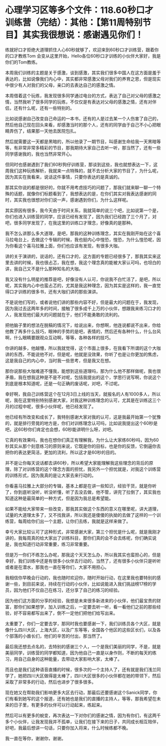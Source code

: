 # 心理学习区等多个文件：118.60秒口才训练营（完结）：其他：【第11周特别节目】其实我很想说：感谢遇见你们！

练就好口才拒绝大道理抓住人心60秒就够了，欢迎来到60秒口才训练营，跟着你的口才教练Tom 会变从这里开始，Hello各位60秒口才训练的小伙伴大家好，我是你们的Tom教练。

本周我们训练的主题是关于感激，谈到感激，其实我们很多中国人在这方面是羞于表达的，比如说像我们内心中，其实都非常感激父母对我们的养育之恩，但是现实中很少有人对我们的父母，亲口的去表达自己的感激之情。

本周借着这个玩练，我发现很多同学通过电台的方式，表达了自己对父母的感激之情，当然我听了很多同学的玩练，不仅仅是有表达对父母的感激之情，还有对伴侣，还有什么呢，还有一些特别的。

比如说感谢自己改变自己命运的一本书，还有的人是过去某一个人伤害了自己的，然后他自己现在回头来看，却感激当时的那个人，还有的同学由于自己不小心把眼睛弄伤了，结果那一天他去医院包扎。

然后就需要这一天都是黑暗的，所以他录了一期节目，叫感谢生命给我一天黑暗等等，有非常非常多精彩的节目，那我期待大家自己去听一听，那当然了，还有一些同学感谢我的，我也当然非常开心。

但同时也感谢遇到了我们60秒狗仔训练营，那谈到这些，我也就想表达一下，这周我们这种玩练解析，我就来一点特殊的，就不去分析大家的节目了，为什么呢，因为其实在我看来，说话这件事情，只要你表达的是真诚的。

那其实你说的都是很好的，你就不用考虑技巧的问题了，那我们就来聊一聊一个特殊的话题，就像你们标题看到了，我想表达的是，在你们其实对我表达感谢的同时，其实我也很想对你们说一声，感谢遇到你们，为什么这样呢。

其实原因有很多，我今天由于时间关系，我就简单的说三个吧，比如说第一个是，你们也进入训练营的同学，应该已经有发现了，因为我们已经跑了三个月了，对吧，很多同学发现了，在我这里的训练口才理念，好像真的是那种。

我不怎么讲那么多大道理，是吧，那我的这种训练理念，其实在我刚开始在这个喜马拉电台上，去做这个专辑的时候，我也挺内心中惶恐，惶恐，为什么惶恐呢，因为你看这个喜马拉雅上面，你们也应该有发现，有很多大咖。

讲的关于演讲的，说话的，还有口才的，这方面的专题已经很多了，那我其实来这里去讲的时候，我也很忐忑，我在想，我这个理念真的能被大家认可吗，也坦白的讲，我自己又不是什么那种知名的大咖。

我又没有什么明星的推荐是吧，好像没有人认可，你说我不白忙活了，是吧，所以呢，其实我内心中也蛮忐忑的，尤其是我这种理念，因为其实是这样的，我一直觉得口才训练的很多书，还有大咖们讲的那些演讲。

不是说他们写的，或者说他们讲的那些内容不好，但是最大的问题在于，我发现，因为我过去这两年多的时间，接触了很多成千上万的小伙伴，想跟我来练习口才的人，我发现他们最大的问题就在于，他们不能勇敢的流利的。

把他脑子里的想法在脱稿的情况下，给说出来，你想啊，他连说都说不出来，你给他教了再多什么技巧，眼神的手势的是吧，表情的，然后还有各种什么，什么台风啊，什么眼睛要跟观众互动啊，等等，各种各样的技巧。

你讲的越多，他越懵，所以我就觉得，这个市面上很多，在我看下所谓的这个大咖讲的东西，不能说他不对，但是呢，他就是没效果，你听了也是让你更加的焦虑，这是我自己的内心中，当时我一些思考，但是我又在想。

那你说那些大咖难道不懂我，能想到这些道理吗，那为什么他不那样做呢，我也很矛盾，我在想我这种是不是不对呢，包括我提出的这个，学思行说写啊，你说这个到底是根本知道呢，还是一句正确的废话呢，对吧，不过呢。

幸好啊，我自己训练营这个在12月3日上线的当天，就报名的人有1000多人，所以呢，我在这里特别特别感谢大家，对我这种训练理念的认可，尤其是在训练这三个月的过程中呢，很多小伙伴呢，他已经发现了。

他已经有所改变和成长了，我特别感谢大家对我的认可，这是我最开始第一个犹豫的，就是排行旁晃的地方是，你们对训练理念认可吗，比如说我提出这个60秒是吧，这60秒你们肯定也会想，60秒能讲明什么呀，对吧。

它真的有效果吗，我也在想你们真正有理解我，为什么让大家练60秒吗，因为60秒其实从那个刻意练习的原则来说，它既是你的目标，也是你的反馈，它倒逼你去把你的表达更简洁，更加的流利，所以这才是60秒的目的。

并不是让你每天说话都去讲60秒，所以希望大家能理解我这些理念的背后的原理，除了对训练营的这个理念方面的担忧，我另外一个担忧就是，对我这个训练营的训练形式，因为我真的是让大家去来行动的。

你看喜马拉雅上大部分的专辑，基本上都是在讲一些知识，经验干货，就是你听了，你到底听没听，听没听懂，听了去没去做，他不管，讲完了拉倒了，其实我也知道这种是最简单的一种方式，但是因为我总是希望能。

如果不能给大家带来一些改变，那我其实做这个东西的意义在哪里呢，讲大道理，试量的大道理太多了，又不找我讲，所以我还是傻傻的执拗的去做了这样的一个训练营，每周给你们出一个主题，让你们去练，我就是这样来做了。

幸亏大家比较认可了这种形式，非常感谢大家，第三个担忧是什么呢，就是我刚才讲的，我每周真的给大家出了训练科目，那你们真的会不会去练呢，你们确实说是，我也知道行动非常重要，练习非常重要。

但是万一你们不练怎么办呢，那我这个天天怎么办，所以我其实也蛮担心的，但是幸好，我们训练中还是有很多小伙伴去行动的，当然了，还有很多小伙伴只是听听或者是在潜水，那我也一直在等你们，大家不用担心。

我相信你早晚会行动的，我也随时欢迎你，随时开始行动，在这里我也要特别的感谢一些，到目前来说，持续在行动的小伙伴，比如说能进入我们挑战榜17榜的学员，因为他们不仅自己在练习，还分享了自己的练习的经验。

因为他们这方面的分享的经验，我想是未来很多新进来的小伙伴，他们最宝贵的财富，那你们如果想学，加入训练之后，一定要去听一听，看一看他们之前的那些经验，好不容易都写出来了，倒不一定他们把他们给写出来。

太重要了，你们一定要去学，那同时我也要感谢一下，我们训练员各个大区，就是像什么四川大区，上海大区，以及广东等等，全国各个他区的这些区长们，以及各个部落的小酋长们，他们的辛苦的付出，那当然了。

最后我还想去点名的，去特别的感谢三个人，一个是我们美丽的同学，不是，就是美丽同学，训练营的同学都知道，因为他自己一直是以身作则，不断的每天的练习，用自己自身的这种能量，去带动大家影响大家，太棒了。

而且也是我们这种语音直播的时候，很多次的一个主持人了，还有就是我们浅兰同学了，她把四川大区做得是太棒了，四川大区很多的小伙伴都在她的带领下，然后采取了非常多的行动，然后也进步了很多很多。

现在她又在帮助我们影响更多大区去行动，那最后还要感谢这个Sanick同学，你们有看到她写的这个报道，还有她也是我们的直播的主持人，等等，那我希望在未来的日子里，有更多的伙伴可以行动起来，练起来。

然后可以有更多的蛻变，再次表达一下对你们的感谢之情，因为有你们，有这两千多个小伙伴，让我发现我并不孤单，让我们在接下来的日子，共同成长相互陪伴，好吧，我最后想讲一句话，只要你加入将来，什么时候练都不晚。

我一直在等你，谢谢你，谢谢。